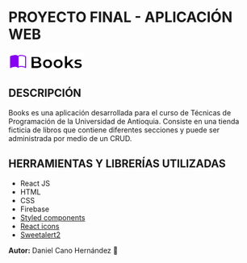 # PROYECTO FINAL - APLICACIÓN WEB

![Books](./src/assets/images/books.PNG)
## DESCRIPCIÓN  
Books es una aplicación desarrollada para el curso de Técnicas de Programación de la Universidad de Antioquia. Consiste en una tienda ficticia de libros que contiene diferentes secciones y puede ser administrada por medio de un CRUD.

## HERRAMIENTAS Y LIBRERÍAS UTILIZADAS
* React JS
* HTML
* CSS
* Firebase
* [Styled components](https://styled-components.com/)
* [React icons](https://react-icons.github.io/react-icons/)
* [Sweetalert2](https://sweetalert2.github.io/recipe-gallery/sweetalert2-react.html)

**Autor:** Daniel Cano Hernández :green_heart: